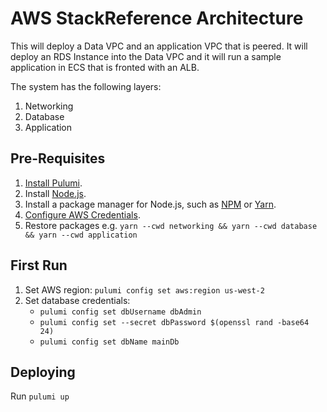 # AWS StackReference Architecture

This will deploy a Data VPC and an application VPC that is peered. It will deploy an RDS Instance into the Data VPC and it will
run a sample application in ECS that is fronted with an ALB.

The system has the following layers:

1. Networking
2. Database
3. Application

## Pre-Requisites

1. [Install Pulumi](https://www.pulumi.com/docs/reference/install).
1. Install [Node.js](https://nodejs.org/en/download).
1. Install a package manager for Node.js, such as [NPM](https://www.npmjs.com/get-npm) or [Yarn](https://yarnpkg.com/lang/en/docs/install).
1. [Configure AWS Credentials](https://www.pulumi.com/docs/reference/clouds/aws/setup/).
1. Restore packages e.g. `yarn --cwd networking && yarn --cwd database && yarn --cwd application`

## First Run

1. Set AWS region: `pulumi config set aws:region us-west-2`
1. Set database credentials:
    - `pulumi config set dbUsername dbAdmin`
    - `pulumi config set --secret dbPassword $(openssl rand -base64 24)`
    - `pulumi config set dbName mainDb`

## Deploying

Run `pulumi up`
